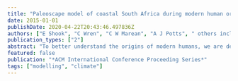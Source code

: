 ```yaml
---
title: "Paleoscape model of coastal South Africa during modern human origins: progress in scaling and coupling climate, vegetation, and agent-based models on XSEDE"
date: 2015-01-01
publishDate: 2020-04-22T20:43:46.497836Z
authors: ["E Shook", "C Wren", "C W Marean", "A J Potts", " others including Glenn Moncrieff"]
publication_types: ["2"]
abstract: "To better understand the origins of modern humans, we are developing a paleoscape model that simulates the climatic conditions and distribution of natural resources available to humans during this critical stage of human evolution. Our geographic focus is the southern …"
featured: false
publication: "*ACM International Conference Proceeding Series*"
tags: ["modelling", "climate"]
---
```


